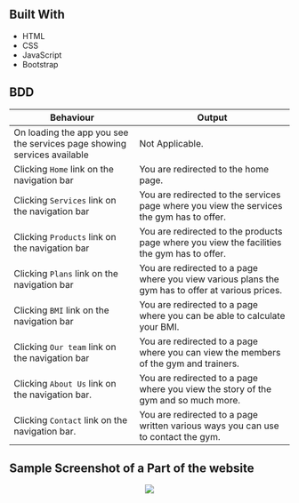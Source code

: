 ##  Built With

*  HTML
*  CSS
*  JavaScript
*  Bootstrap


## BDD

| Behaviour | Output |
| --------- | ------ |
|On loading the app you see the services page showing services available|Not Applicable.|
|Clicking `Home` link on the navigation bar|You are redirected to the home page.|
|Clicking `Services` link on the navigation bar|You are redirected to the services page where you view the services the gym has to offer.|
|Clicking `Products` link on the navigation bar|You are redirected to the products page where you view the facilities the gym has to offer.|
|Clicking `Plans` link on the navigation bar|You are redirected to a page where you view various plans the gym has to offer at various prices.|
|Clicking `BMI` link on the navigation bar|You are redirected to a page where you can be able to calculate your BMI.|
|Clicking `Our team` link on the navigation bar|You are redirected to a page where you can view the members of the gym and trainers.|
|Clicking `About Us` link on the navigation bar.|You are redirected to a page where you view the story of the gym and so much more.|
|Clicking `Contact` link on the navigation bar.|You are redirected to a page written various ways you can use to contact the gym.|


## Sample Screenshot of a Part of the website

<div style="text-align:center">
    <img src="./images/landing.png">
</div>
